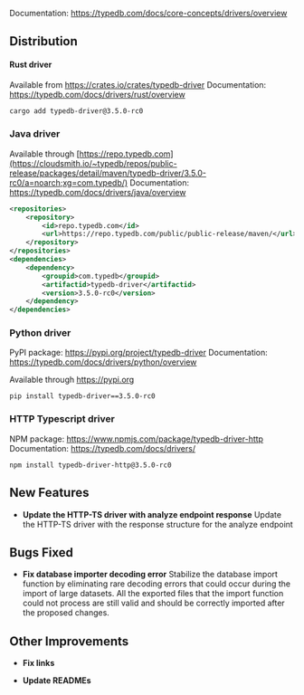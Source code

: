 Documentation: https://typedb.com/docs/core-concepts/drivers/overview

## Distribution

#### Rust driver

Available from https://crates.io/crates/typedb-driver
Documentation: https://typedb.com/docs/drivers/rust/overview


```sh
cargo add typedb-driver@3.5.0-rc0
```


### Java driver

Available through [https://repo.typedb.com](https://cloudsmith.io/~typedb/repos/public-release/packages/detail/maven/typedb-driver/3.5.0-rc0/a=noarch;xg=com.typedb/)
Documentation: https://typedb.com/docs/drivers/java/overview

```xml
<repositories>
    <repository>
        <id>repo.typedb.com</id>
        <url>https://repo.typedb.com/public/public-release/maven/</url>
    </repository>
</repositories>
<dependencies>
    <dependency>
        <groupid>com.typedb</groupid>
        <artifactid>typedb-driver</artifactid>
        <version>3.5.0-rc0</version>
    </dependency>
</dependencies>
```

### Python driver

PyPI package: https://pypi.org/project/typedb-driver
Documentation: https://typedb.com/docs/drivers/python/overview

Available through https://pypi.org

[//]: # (TODO: Python's RC/Alpha/Beta versions are formatted differently. Don't foget to update manually until we make an automation)
```
pip install typedb-driver==3.5.0-rc0
```

### HTTP Typescript driver

[//]: # (TODO: Update docs link)

NPM package: https://www.npmjs.com/package/typedb-driver-http
Documentation: https://typedb.com/docs/drivers/

```
npm install typedb-driver-http@3.5.0-rc0
```

## New Features
- **Update the HTTP-TS driver with analyze endpoint response**
  Update the HTTP-TS driver with the response structure for the analyze endpoint

## Bugs Fixed
- **Fix database importer decoding error**
  Stabilize the database import function by eliminating rare decoding errors that could occur during the import of large datasets. All the exported files that the import function could not process are still valid and should be correctly imported after the proposed changes.

## Other Improvements
- **Fix links**

- **Update READMEs**
